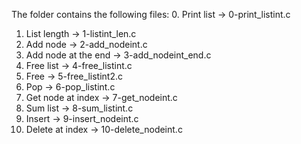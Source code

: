 The folder contains the following files:
0. Print list -> 0-print_listint.c
1. List length -> 1-listint_len.c
2. Add node -> 2-add_nodeint.c
3. Add node at the end -> 3-add_nodeint_end.c
4. Free list -> 4-free_listint.c
5. Free -> 5-free_listint2.c
6. Pop -> 6-pop_listint.c
7. Get node at index -> 7-get_nodeint.c
8. Sum list -> 8-sum_listint.c
9. Insert -> 9-insert_nodeint.c
10. Delete at index -> 10-delete_nodeint.c
